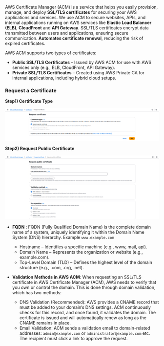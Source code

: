 AWS Certificate Manager (ACM) is a service that helps you easily provision, manage, and deploy **SSL/TLS certificates** for securing your AWS applications and services. We use ACM to secure websites, APIs, and internal applications running on AWS services like **Elastic Load Balancer (ELB)**, **CloudFront** and **API Gateway**. SSL/TLS certificates  encrypt data transmitted between users and applications, ensuring secure communication. **Automates certificate renewal**, reducing the risk of expired certificates.

AWS ACM supports two types of certificates:
- **Public SSL/TLS Certificates** – Issued by AWS ACM for use with AWS services only (e.g., ELB, CloudFront, API Gateway).
- **Private SSL/TLS Certificates** – Created using AWS Private CA for internal applications, including hybrid cloud setups.

### Request a Certificate ###

**Step1) Certificate Type**

![Certificate Type](https://github.com/nawab312/AWS/blob/main/AWS_ACM/Images/Certificate_Type.png)

**Step2) Request Public Certificate**

![Request Public Certificate](https://github.com/nawab312/AWS/blob/main/AWS_ACM/Images/Request_Public_Certificate.png)

- **FQDN :** FQDN (Fully Qualified Domain Name) is the complete domain name of a system, uniquely identifying it within the Domain Name System (DNS) hierarchy. Example `www.example.com`
    - Hostname – Identifies a specific machine (e.g., www, mail, api).
    - Domain Name – Represents the organization or website (e.g., example.com).
    - Top-Level Domain (TLD) – Defines the highest level of the domain structure (e.g., .com, .org, .net).
 
- **Validation Methods in AWS ACM**: When requesting an SSL/TLS certificate in AWS Certificate Manager (ACM), AWS needs to verify that you own or control the domain. This is done through domain validation, which has two methods:
    - DNS Validation (Recommended): AWS provides a CNAME record that must be added to your domain’s DNS settings. ACM continuously checks for this record, and once found, it validates the domain. The certificate is issued and will automatically renew as long as the CNAME remains in place.
    - Email Validation: ACM sends a validation email to domain-related addresses: `admin@example.com` or `administrator@example.com` etc. The recipient must click a link to approve the request.
